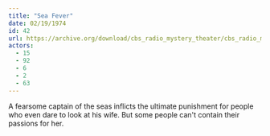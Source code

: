 ```yaml
---
title: "Sea Fever"
date: 02/19/1974
id: 42
url: https://archive.org/download/cbs_radio_mystery_theater/cbs_radio_mystery_theater-0001-0050.zip/cbs_radio_mystery_theater-0001-0050%2Fcbsrmt_0042_sea_fever.mp3
actors:
  - 15
  - 92
  - 6
  - 2
  - 63
---
```

A fearsome captain of the seas inflicts the ultimate punishment for people who even dare to look at his wife. But some people can't contain their passions for her.